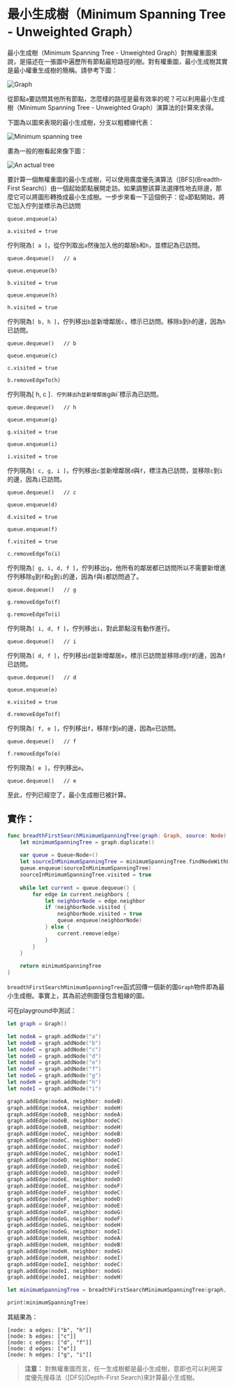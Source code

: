 # 最小生成樹（Minimum Spanning Tree - Unweighted Graph）

最小生成樹（Minimum Spanning Tree - Unweighted Graph）對無權重圖來說，是描述在一張圖中遍歷所有節點最短路徑的樹。對有權重圖，最小生成樹其實是最小權重生成樹的簡稱。請參考下圖：

![Graph](/gitBook/pics/Graph.png)

從節點`a`要訪問其他所有節點，怎麼樣的路徑是最有效率的呢？可以利用最小生成樹（Minimum Spanning Tree - Unweighted Graph）演算法的計算來求得。

下圖為以圖來表現的最小生成樹，分支以粗體線代表：

![Minimum spanning tree](/gitBook/pics/MinimumSpanningTree.png)

畫為一般的樹看起來像下圖：

![An actual tree](/gitBook/pics/Tree.png)

要計算一個無權重圖的最小生成樹，可以使用廣度優先演算法（[BFS](Breadth-First Search)）由一個起始節點展開走訪。如果調整該算法選擇性地去除邊，那麼它可以將圖形轉換成最小生成樹。一步步來看一下這個例子：從`a`節點開始，將它加入佇列並標示為已訪問

`queue.enqueue(a)`

`a.visited = true`


佇列現為`[ a ]`，從佇列取出`a`然後加入他的鄰居`b`和`h`，並標記為已訪問。

`queue.dequeue()   // a`

`queue.enqueue(b)`

`b.visited = true`

`queue.enqueue(h)`

`h.visited = true`

佇列現為`[ b, h ]`，佇列移出`b`並新增鄰居`c`，標示已訪問。移除`b`到`h`的邊，因為`h`已訪問。

`queue.dequeue()   // b`

`queue.enqueue(c)`

`c.visited = true`

`b.removeEdgeTo(h)`

佇列現為[ h, c ]`. 佇列移出`h`並新增鄰居`g`與`i`標示為已訪問。

`queue.dequeue()   // h`

`queue.enqueue(g)`

`g.visited = true`

`queue.enqueue(i)`

`i.visited = true`

佇列現為`[ c, g, i ]`，佇列移出`c`並新增鄰居`d`與`f`，標注為已訪問，並移除`c`到`i`的邊，因為`i`已訪問。


`queue.dequeue()   // c`

`queue.enqueue(d)`

`d.visited = true`

`queue.enqueue(f)`

`f.visited = true`

`c.removeEdgeTo(i)`


佇列現為`[ g, i, d, f ]`，佇列移出`g`，他所有的鄰居都已訪問所以不需要新增進佇列移除`g`到`f`和`g`到`i`的邊，因為`f`與`i`都訪問過了。

`queue.dequeue()   // g`

`g.removeEdgeTo(f)`

`g.removeEdgeTo(i)`

佇列現為`[ i, d, f ]`，佇列移出`i`，對此節點沒有動作進行。


`queue.dequeue()   // i`

佇列現為`[ d, f ]`，佇列移出`d`並新增鄰居`e`，標示已訪問並移除`d`到`f`的邊，因為`f`已訪問。

`queue.dequeue()   // d`

`queue.enqueue(e)`

`e.visited = true`

`d.removeEdgeTo(f)`

佇列現為`[ f, e ]`，佇列移出`f`，移除`f`到`e`的邊，因為`e`已訪問。

`queue.dequeue()   // f`

`f.removeEdgeTo(e)`

佇列現為`[ e ]`，佇列移出`e`。

`queue.dequeue()   // e`

至此，佇列已經空了，最小生成樹已被計算。

## 實作：

```swift
func breadthFirstSearchMinimumSpanningTree(graph: Graph, source: Node) -> Graph {
	let minimumSpanningTree = graph.duplicate()
	
	var queue = Queue<Node>()
	let sourceInMinimumSpanningTree = minimumSpanningTree.findNodeWithLabel(source.label)
	queue.enqueue(sourceInMinimumSpanningTree)
	sourceInMinimumSpanningTree.visited = true
	
	while let current = queue.dequeue() {
		for edge in current.neighbors {
			let neighborNode = edge.neighbor
			if !neighborNode.visited {
				neighborNode.visited = true
				queue.enqueue(neighborNode)
			} else {
				current.remove(edge)
			}
		}
	}
	
	return minimumSpanningTree
}
```

`breadthFirstSearchMinimumSpanningTree`函式回傳一個新的圖`Graph`物件即為最小生成樹。事實上，其為前述例圖僅包含粗線的圖。

可在playground中測試：

```swift
let graph = Graph()

let nodeA = graph.addNode("a")
let nodeB = graph.addNode("b")
let nodeC = graph.addNode("c")
let nodeD = graph.addNode("d")
let nodeE = graph.addNode("e")
let nodeF = graph.addNode("f")
let nodeG = graph.addNode("g")
let nodeH = graph.addNode("h")
let nodeI = graph.addNode("i")

graph.addEdge(nodeA, neighbor: nodeB)
graph.addEdge(nodeA, neighbor: nodeH)
graph.addEdge(nodeB, neighbor: nodeA)
graph.addEdge(nodeB, neighbor: nodeC)
graph.addEdge(nodeB, neighbor: nodeH)
graph.addEdge(nodeC, neighbor: nodeB)
graph.addEdge(nodeC, neighbor: nodeD)
graph.addEdge(nodeC, neighbor: nodeF)
graph.addEdge(nodeC, neighbor: nodeI)
graph.addEdge(nodeD, neighbor: nodeC)
graph.addEdge(nodeD, neighbor: nodeE)
graph.addEdge(nodeD, neighbor: nodeF)
graph.addEdge(nodeE, neighbor: nodeD)
graph.addEdge(nodeE, neighbor: nodeF)
graph.addEdge(nodeF, neighbor: nodeC)
graph.addEdge(nodeF, neighbor: nodeD)
graph.addEdge(nodeF, neighbor: nodeE)
graph.addEdge(nodeF, neighbor: nodeG)
graph.addEdge(nodeG, neighbor: nodeF)
graph.addEdge(nodeG, neighbor: nodeH)
graph.addEdge(nodeG, neighbor: nodeI)
graph.addEdge(nodeH, neighbor: nodeA)
graph.addEdge(nodeH, neighbor: nodeB)
graph.addEdge(nodeH, neighbor: nodeG)
graph.addEdge(nodeH, neighbor: nodeI)
graph.addEdge(nodeI, neighbor: nodeC)
graph.addEdge(nodeI, neighbor: nodeG)
graph.addEdge(nodeI, neighbor: nodeH)

let minimumSpanningTree = breadthFirstSearchMinimumSpanningTree(graph, source: nodeA)

print(minimumSpanningTree)
```
其結果為：
```
[node: a edges: ["b", "h"]]
[node: b edges: ["c"]]
[node: c edges: ["d", "f"]]
[node: d edges: ["e"]]
[node: h edges: ["g", "i"]]
```

> **注意：** 對無權重圖而言，任一生成樹都是最小生成樹，意即也可以利用深度優先搜尋法（[DFS](Depth-First Search)來計算最小生成樹。

